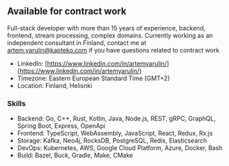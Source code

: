 ## Available for contract work

Full-stack developer with more than 15 years of experience, backend, frontend, stream processing, complex domains. Currently working as an independent consultant in Finland, contact me at artem.yarulin@kapteko.com if you have questions related to contract work 

- LinkedIn: [https://www.linkedin.com/in/artemyarulin/](https://www.linkedin.com/in/artemyarulin/)
- Timezone: Eastern European Standard Time (GMT+2)
- Location: Finland, Helisnki

### Skills

- Backend: Go, C++, Rust, Kotlin, Java, Node.js, REST, gRPC, GraphQL, Spring Boot, Express, OpenApi
- Frontend: TypeScript, WebAssembly, JavaScript, React, Redux, Rx.js
- Storage: Kafka, Neo4j, RocksDB, PostgreSQL, Redis, Elasticsearch
- DevOps: Kubernetes, AWS, Google Cloud Platform, Azure, Docker, Bash
- Build: Bazel, Buck, Gradle, Make, CMake

